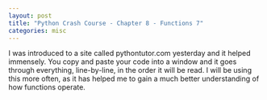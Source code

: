 ```yaml
---
layout: post
title: "Python Crash Course - Chapter 8 - Functions 7"
categories: misc
---
```


I was introduced to a site called pythontutor.com yesterday and it helped immensely. You copy and paste your code into a window and it goes through everything, line-by-line, in the order it will be read. I will be using this more often, as it has helped me to gain a much better understanding of how functions operate.
